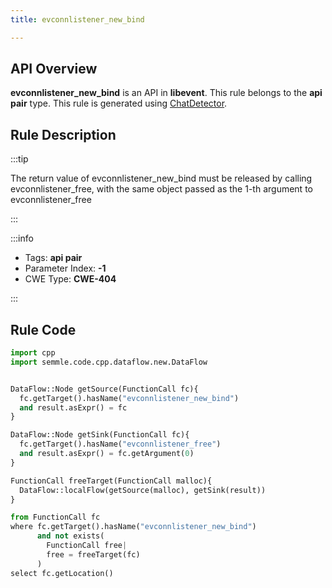 ```yaml
---
title: evconnlistener_new_bind

---
```



## API Overview
**evconnlistener_new_bind** is an API in **libevent**. This rule belongs to the **api pair** type. This rule is generated using [ChatDetector](../../tools/ChatDetector).
## Rule Description

:::tip

The return value of evconnlistener_new_bind must be released by calling evconnlistener_free, with the same object passed as the 1-th argument to evconnlistener_free

:::

:::info

- Tags: **api pair**
- Parameter Index: **-1**
- CWE Type: **CWE-404**

:::

## Rule Code
```python
import cpp
import semmle.code.cpp.dataflow.new.DataFlow


DataFlow::Node getSource(FunctionCall fc){
  fc.getTarget().hasName("evconnlistener_new_bind")
  and result.asExpr() = fc
}

DataFlow::Node getSink(FunctionCall fc){
  fc.getTarget().hasName("evconnlistener_free")
  and result.asExpr() = fc.getArgument(0)
}

FunctionCall freeTarget(FunctionCall malloc){
  DataFlow::localFlow(getSource(malloc), getSink(result))
}

from FunctionCall fc
where fc.getTarget().hasName("evconnlistener_new_bind")
      and not exists(
        FunctionCall free| 
        free = freeTarget(fc)
      )
select fc.getLocation()

```